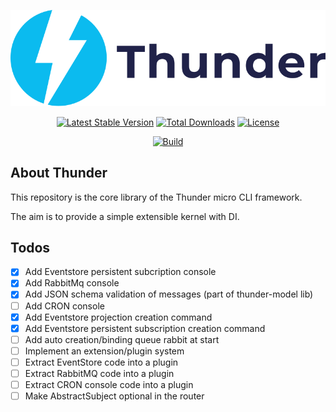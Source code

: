 <p align="center"><img src="./resources/thunder-logo.svg"></p>

<p align="center">
<a href="https://packagist.org/packages/th3mouk/thunder"><img src="https://poser.pugx.org/th3mouk/thunder/v/stable.svg" alt="Latest Stable Version"></a>
<a href="https://packagist.org/packages/th3mouk/thunder"><img src="https://poser.pugx.org/th3mouk/thunder/d/total.svg" alt="Total Downloads"></a>
<a href="https://packagist.org/packages/th3mouk/thunder"><img src="https://poser.pugx.org/th3mouk/thunder/license.svg" alt="License"></a>
</p>
<p align="center">
<a href="https://travis-ci.org/Th3Mouk/Thunder"><img src="https://travis-ci.org/Th3Mouk/Thunder.svg?branch=master" alt="Build"></a>
<p align="center">


## About Thunder

This repository is the core library of the Thunder micro CLI framework.

The aim is to provide a simple extensible kernel with DI.

## Todos
- [X] Add Eventstore persistent subcription console
- [X] Add RabbitMq console
- [X] Add JSON schema validation of messages (part of thunder-model lib)
- [ ] Add CRON console
- [X] Add Eventstore projection creation command
- [X] Add Eventstore persistent subscription creation command
- [ ] Add auto creation/binding queue rabbit at start
- [ ] Implement an extension/plugin system
- [ ] Extract EventStore code into a plugin
- [ ] Extract RabbitMQ code into a plugin
- [ ] Extract CRON console code into a plugin
- [ ] Make AbstractSubject optional in the router
